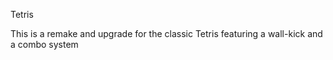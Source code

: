Tetris

This is a remake and upgrade for the classic Tetris featuring a wall-kick and a combo system